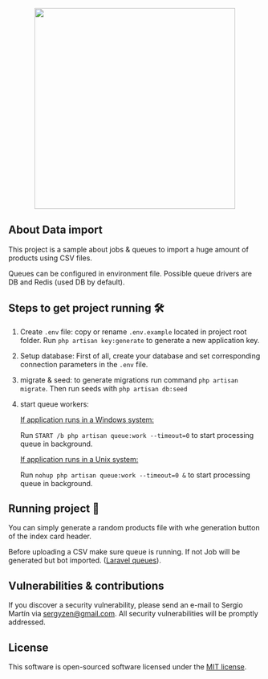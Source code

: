<p align="center"><img src="https://res.cloudinary.com/dtfbvvkyp/image/upload/v1566331377/laravel-logolockup-cmyk-red.svg" width="400"></p>



## About Data import

This project is a sample about jobs & queues to import a huge amount of products using CSV files.

Queues can be configured in environment file. Possible queue drivers are DB and Redis (used DB by default).

##  Steps to get project running 🛠

1. Create `.env` file: copy or rename `.env.example` located in project root folder. Run `php artisan key:generate` 
to generate a new application key.

2. Setup database: First of all, create your database and set corresponding connection parameters in the `.env` file.

3. migrate & seed: to generate migrations run command `php artisan migrate`. Then run seeds with `php artisan db:seed`

4. start queue workers:

    <ins>If application runs in a Windows system:</ins>
    
    Run `START /b php artisan queue:work --timeout=0` to start processing queue in background.
    
    <ins>If application runs in a Unix system:</ins>
    
    Run ``nohup php artisan queue:work --timeout=0 &`` to start processing queue in background.

## Running project 🚀

You can simply generate a random products file with whe generation button of the index card header.

Before uploading a CSV make sure queue is running. If not Job will be generated but bot imported.
([Laravel queues](https://laravel.com/docs/7.x/queues)).



## Vulnerabilities & contributions

If you discover a security vulnerability, please send an e-mail to Sergio Martín via [sergyzen@gmail.com](mailto:sergyzen@gmail.com). 
All security vulnerabilities will be promptly addressed.

## License

This software is open-sourced software licensed under the [MIT license](https://opensource.org/licenses/MIT).
